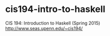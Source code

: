 # cis194-intro-to-haskell
CIS 194: Introduction to Haskell (Spring 2015) http://www.seas.upenn.edu/~cis194/
